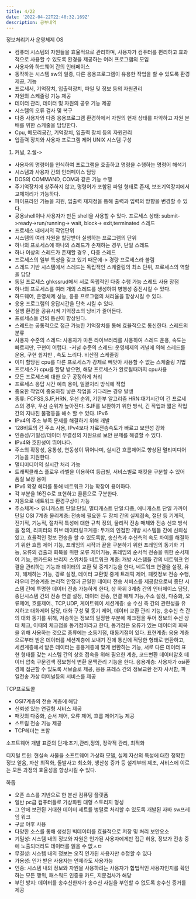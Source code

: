 ```yaml
---
title: 4/22
date: '2022-04-22T22:40:32.169Z'
description: 공부내역
---
```


정보처리기사
운영체제 OS

-   컴퓨터 시스템의 자원들을 효율적으로 관리하며, 사용자가 컴퓨터를 편리하고 효과적으로 사용할 수 있도록 환경을 제공하는 여러 프로그램의 모임
-   사용자와 하드웨어 간의 인터페이스
-   동작하는 시스템 sw의 일종, 다른 응용프로그램이 유용한 작업을 할 수 있도록 환경 제공,
    기능
-   프로세서, 기억장치, 입출력장치, 파일 및 정보 등의 자원관리
-   자원의 스케줄링 기능 제공
-   데이터 관리, 데이터 및 자원의 공유 기능 제공
-   시스템의 오류 검사 및 복구
-   다중 사용자와 다중 응용프로그램 환경하에서 자원의 현재 상태를 파악하고 자원 분배를 위한 스케줄을 담당한다.
-   Cpu, 메모리공간, 기억장치, 입출력 장치 등의 자원관리
-   입출력 장치와 사용자 프로그램 제어
    UNIX 시스템 구성

1. 커널, 2.쉘->

-   사용자의 명령어를 인식하여 프로그램을 호출하고 명령을 수행하는 명령어 해석기
-   시스템과 사용자 간의 인터페이스 담당
-   DOS의 COMMAND, COM과 같은 기능 수행
-   주기억장치에 상주하지 않고, 명령어가 포함된 파일 형태로 존재, 보조기억장치에서 교체처리가 가능하다.
-   파이프라인 기능을 지원, 입출력 재지정을 통해 출력과 입력의 방향을 변경할 수 있다.
-   공용shell이나 사용자가 만든 shell을 사용할 수 있다.
    프로세스 상태: submit->ready->run/running-> wait, block-> exit,terminated
    스레드
-   프로세스 내에서의 작업단위
-   시스템의 여러 자원을 할당받아 실행하는 프로그램의 단위
-   하나의 프로세스에 하나의 스레드가 존재하는 경우, 단일 스레드
-   하나 이상의 스레드가 존재할 경우 , 다중 스레드
-   프로세스의 일부 특성을 갖고 있기 때문에-> 경량 프로세스라 불림
-   스레드 기반 시스템에서 스레드는 독립적인 스케줄링의 최소 단위, 프로세스의 역할을 담당
-   동일 프로세스 ghkssrud에서 서로 독립적인 다중 수행 가능
    스레드 사용 장점
-   하나의 프로세스를 여러 개의 스레드를 생성하여 병행성 증진시킬 수 있다.
-   하드웨어, 운영체제 성능, 응용 프로그램의 처리율을 향상시킬 수 있다.
-   응용 프로그램의 응답시간을 단축 시킬 수 있다.
-   실행 환경을 공유시켜 기억장소의 낭비가 줄어든다.
-   프로세스들 간의 통신이 향상된다.
-   스레드는 공통적으로 접근 가능한 기억장치를 통해 효율적으로 통신한다.
    스레드의 분류
-   사용자 수준의 스레드: 사용자가 마든 라이브러리를 사용하여 스레드 운용, 속도는 빠르지만, 구현이 어렵다. -커널 수준의 스레드: 운영체제의 커널에 의해 스레드를 운용, 구현 쉽지만 , 속도 느리다.
    비산점 스케줄링
-   이미 할당된 cpu를 다른 프로세스가 강제로 빼앗아 사용할 수 없는 스케줄링 기법
-   프로세스가 cpu를 할당 받으면, 해당 프로세스가 완료될때까지 cpu사용
-   모든 프로세스에 대한 요구 공정하게 처리
-   프로세스 응답 시간 예측 용이, 일괄처리 방식에 적합
-   중요한 작업이 중요하징 낳은 작업을 기다리는 경우 발생
-   종류: FCFSS,SJF,HRN, 우선 순위, 기한부 알고리즘
    HRN:대기시간이 긴 프로세스의 경우, 우선 순위가 높아진다. SJF를 보완하기 위한 방식, 긴 작업과 짧은 작업 간의 지나친 불평등을 해소 할 수 있다.
    IPv6
-   IPv4의 주소 부족 문제를 해결하기 위해 개발
-   128비트의 긴 주소 사용, IPv4보다 자료전송속도가 빠르고 보안성 강화
-   인증성/기밀성/데이터 무결성의 지원으로 보안 문제를 해결할 수 있다.
-   IPv4와 호환성이 뛰어나다.
-   주소의 확장성, 융통성, 연동성이 뛰어나며, 실시간 흐름제어로 향상된 멀티미디어 기능을 지원한다.
-   멀티미디어의 실시간 처리 가능
-   트래픽클래스 플로우 라벨을 이용하여 등급별, 서비스별로 패킷을 구분할 수 있어 품질 보장 용이
-   IPv6 확장 헤더를 통해 네트워크 기능 확장이 용이하다.
-   각 부분을 16진수로 표현하고 콜론으로 구분한다.
-   자동으로 네트워크 환경구상이 가능
-   주소체계-> 유니캐스트 단일:단일, 멀티캐스트 단일:다중, 애니캐스트 단일 가까이 단일
    OSI 7계층
    물리계층: 전송에 필요한 두 장치 간의 실제접속, 절단 등 기계적, 전기적, 기능적, 절차적 특성에 대한 규칙 정의, 물리적 전송 매체와 전송 신호 방식을 정의, 리피터와 허브
    데이터링크계층: 두개의 인접한 개방 시스템들 간에 신뢰성 있고, 효율적인 정보 전송을 할 수 있도록함, 송신측과 수신측의 속도 차이를 해결하기 위한 흐름 제어 기능, 프레임의 시작과 끝을 구분하기 위한 프레임의 동기화 기능, 오류의 검출과 회복을 위한 오류 제어기능, 프레임의 순서적 전송을 위한 순서제어 기능, 랜카드와 브리지 스위치등
    네트워크 계층: 개방 시스템들 간의 네트워크 연결을 관리하는 기능과 데이터의 교환 및 중계기능을 한다, 네트워크 연결을 설정, 유지, 해제하는 기능, 경로 설정, 데이터 교환및 중계 트래픽 제어, 패킷정보 전송 수행, 라우터
    전송계층:논리적 안정과 균일한 데이터 전송 서비스를 제공함으로써 종단 시스템 간에 투명한 데이터 전송 가능하게 한다, 상 하위 3계층 간의 인터페이스 담당, 종단시스템 간의 전송 연결 설정, 데이터 전송, 연결 해제 기능,주소 설정, 다중화, 오류제어, 흐름제어., TCP,UDP, 게이트웨이
    세션계층: 송 수신 측 간의 관련성을 유지하고 대화제어 담당, 대화 구성 및 동기 제어, 데이터 교환 관리 기능, 송수신 측 간의 대화 동기를 위해, 저송하는 정보의 일정한 부분에 체크점을 두어 정보의 수신 상태 체크, 이때의 체크점을 동기점이라고 한다, 동기점은 오류가 있는 데이터의 회복을 위해 사용하는 것으로 종류에는 소동기점, 대동기점이 있다.
    표현계층: 응용 계층으로부터 받은 데이터를 세션계층에 보내기 전에 통신에 적당한 형태로 변환하고, 세션계층에서 받은 데이터는 응용계층에 맞게 변환하는 기능, 서로 다른 데이터 표현 형태를 갖는 시스템 간의 상호 접속을 위해 필요한 계층, 코드변환 데이터암호 데이터 압축 구문검색 정보형식 변환 문맥관리 기능을 한다.
    응용계층: 사용자가 osi환경에 접근할 수 있도록 서브슬로 제공, 응용 프레스 간의 정보교환 전자 사서함, 파일전송 가상 터미널등의 서비스를 제공

TCP프로토콜

-   OSI7계층의 전송 계층에 해당
-   신뢰성 있는 연결형 서비스 제공
-   패킷의 다중화, 순서 제어, 오류 제어, 흐름 제어기능 제공
-   스트림 전송 기능 제공
-   TCP헤더는 포함

소프트웨어 개발 표준의 단계:초기,관리,정의, 정략적 관리, 최적화

디지털 트윈: 현실속 사물을 소프트웨어 가상화 모델, 실제 자산의 특성에 대한 정확한 정보 얻음, 자산 최적화, 돌발사고 최소화, 생산성 증가 등 설계부터 제조, 서비스에 이르는 모든 과정의 효율성을 향상시킬 수 있다.

하둡

-   오픈 소스를 기반으로 한 분산 컴퓨팅 플랫폼
-   일반 pc급 컴퓨터들로 가상화된 대형 스토리지 형성
-   그 안에 보관된 거대한 데이터 세트를 병렬로 처리할 수 있도록 개발된 자바 sw프레임 워크
-   구글 야후 사용
-   다양한 소스를 통해 생성된 빅데이터를 효율적으로 저장 및 처리
    보안요소
-   기밀성: 시스템 내의 정보와 자원은 인가된 사용자에게만 접근 허용, 정보가 전송 중에 노출되더라도 데이터를 읽을 수 없ㅅㅁ
-   무결성: 시스템 내의 정보는 오직 인가된 사용자만 수정할 수 있다
-   가용성: 인가 받은 사용자는 언제라도 사용가능
-   인증: 시스템 내의 정보와 자원을 사용하려는 사용자가 합법적인 사용자인지를 확인하는 모든 행위, 패스워드 인증용 카드, 지문검사가 해당
-   부인 방지: 데이터를 송수신한자가 송수신 사실을 부인할 수 없도록 송수신 증거를 제공
